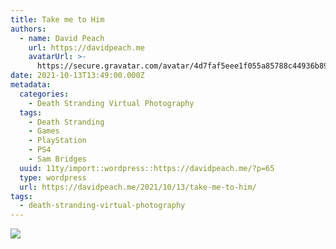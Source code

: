 ```yaml
---
title: Take me to Him
authors:
  - name: David Peach
    url: https://davidpeach.me
    avatarUrl: >-
      https://secure.gravatar.com/avatar/4d7faf5eee1f055a85788c44936b8995eaab6dfb004e7854ec747ccb272e91ee?s=96&d=mm&r=g
date: 2021-10-13T13:49:00.000Z
metadata:
  categories:
    - Death Stranding Virtual Photography
  tags:
    - Death Stranding
    - Games
    - PlayStation
    - PS4
    - Sam Bridges
  uuid: 11ty/import::wordpress::https://davidpeach.me/?p=65
  type: wordpress
  url: https://davidpeach.me/2021/10/13/take-me-to-him/
tags:
  - death-stranding-virtual-photography
---
```

[![](/assets/DEATH-STRANDING-DIRECTORS-CUT_-kl8b0X5sQFet.jpg)](/assets/DEATH-STRANDING-DIRECTORS-CUT_-kl8b0X5sQFet.jpg)